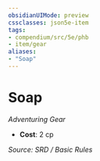 ```yaml
---
obsidianUIMode: preview
cssclasses: json5e-item
tags:
- compendium/src/5e/phb
- item/gear
aliases: 
- "Soap"
---
```

# Soap
*Adventuring Gear*  

- **Cost**: 2 cp

*Source: SRD / Basic Rules*